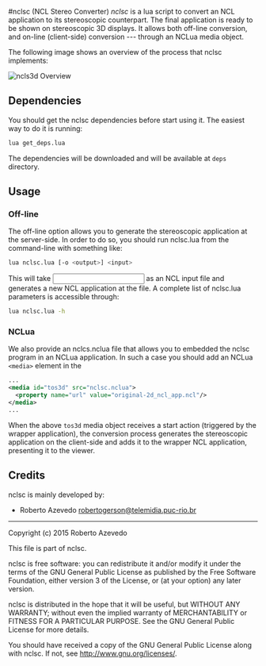 #nclsc (NCL Stereo Converter)
*nclsc* is a lua script to convert an NCL application to its stereoscopic
counterpart. The final application is ready to be shown on stereoscopic 3D
displays. It allows both off-line conversion, and on-line (client-side) conversion 
--- through an NCLua media object.

The following image shows an overview of the process that nclsc implements:

![ncls3d Overview](http://www.telemidia.puc-rio.br/~robertogerson/ncls3d_overview.png)

## Dependencies
You should get the nclsc dependencies before start using it. The easiest way
to do it is running:

```bash
lua get_deps.lua
```

The dependencies will be downloaded and will be available at `deps` directory.

## Usage
### Off-line
The off-line option allows you to generate the stereoscopic application at the
server-side. In order to do so, you should run nclsc.lua from the command-line
with something like:

```bash
lua nclsc.lua [-o <output>] <input>
```

This will take <input> as an NCL input file and generates a new NCL application
at the <output> file. A complete list of nclsc.lua parameters is accessible
through:

```bash
lua nclsc.lua -h
```

### NCLua
We also provide an nclcs.nclua file that allows you to embedded the nclsc
program in an NCLua application. In such a case you should add an NCLua 
`<media>` element in the

```xml
...
<media id="tos3d" src="nclsc.nclua">
  <property name="url" value="original-2d_ncl_app.ncl"/>
</media>
...
```
When the above `tos3d` media object receives a start action (triggered by the
wrapper application), the conversion process generates the stereoscopic
application on the client-side and adds it to the wrapper NCL application,
presenting it to the viewer.

## Credits
nclsc is mainly developed by:

  * Roberto Azevedo <robertogerson@telemidia.puc-rio.br>

----
Copyright (c) 2015 Roberto Azevedo

This file is part of nclsc.

nclsc is free software: you can redistribute it and/or modify
it under the terms of the GNU General Public License as published by
the Free Software Foundation, either version 3 of the License, or
(at your option) any later version.

nclsc is distributed in the hope that it will be useful,
but WITHOUT ANY WARRANTY; without even the implied warranty of
MERCHANTABILITY or FITNESS FOR A PARTICULAR PURPOSE.  See the
GNU General Public License for more details.

You should have received a copy of the GNU General Public License
along with nclsc. If not, see <http://www.gnu.org/licenses/>.

